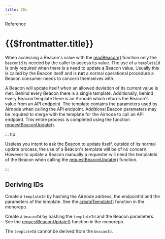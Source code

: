 ```yaml
---
title: IDs
---
```


<TitleSpan>Reference</TitleSpan>

# {{$frontmatter.title}}

<TocHeader />
<TOC class="table-of-contents" :include-level="[2,3]" />

<!-- See BEC-102 on the Beacon Board. -->

When accessing a Beacon's value with the
[readBeacon()](../functions/read-beacon.md) function only the `beaconId` is
needed by the caller to access its value. The use of a `templateId` is only
required when there is a need to update a Beacon value. Usually this is called
by the Beacon itself and is **not** a normal operational procedure a Beacon
consumer needs to concern themselves with.

A Beacon will update itself when an allowed deviation of its current value is
met. Behind every Beacon there is a single template. Additionally, behind every
Beacon template there is an Airnode which returns the Beacon's value from an API
endpoint. The template contains the parameters used by Airnode when calling the
API endpoint. Additional Beacon parameters may be required to merge with the
template for the Airnode to call an API endpoint. This entire process is
completed using the function
[requestBeaconUpdate()](../functions/request-beacon-update.md).

::: tip

Useless you intent to ask the Beacon to update itself, outside of its normal
update process, the use of a Beacon's template will be of no concern. However to
update a Beacon manually a requester will need the templateId of the Beacon when
calling the [requestBeaconUpdate()](../functions/request-beacon-update.md)
function.

:::

## Deriving IDs

Create a `templateId` by hashing the Airnode address, the endpointId and the
parameters of the template. See the
[createTemplate()](https://github.com/api3dao/airnode/blob/master/packages/airnode-protocol/contracts/rrp/TemplateUtils.sol#L17-L46)
function in the monorepo.

Create a `beaconId` by hashing the `templateId` and the Beacon parameters. See
the
[requestBeaconUpdate()](https://github.com/api3dao/airnode/blob/master/packages/airnode-protocol/contracts/rrp/requesters/RrpBeaconServer.sol#L213)
function in the monorepo.

The `templateId` cannot be derived from the `beaconId`.
